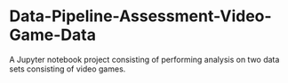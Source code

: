 # Data-Pipeline-Assessment-Video-Game-Data
 A Jupyter notebook project consisting of performing analysis on two data sets consisting of video games.
